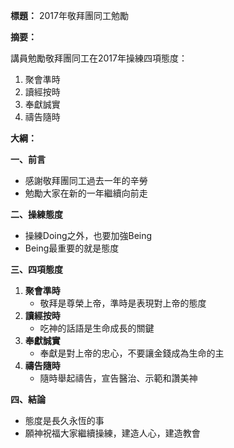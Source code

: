 **標題：** 2017年敬拜團同工勉勵

**摘要：**

講員勉勵敬拜團同工在2017年操練四項態度：

1. 聚會準時
2. 讀經按時
3. 奉獻誠實
4. 禱告隨時

**大綱：**

**一、前言**
* 感謝敬拜團同工過去一年的辛勞
* 勉勵大家在新的一年繼續向前走

**二、操練態度**
* 操練Doing之外，也要加強Being
* Being最重要的就是態度

**三、四項態度**
1. **聚會準時**
    * 敬拜是尊榮上帝，準時是表現對上帝的態度
2. **讀經按時**
    * 吃神的話語是生命成長的關鍵
3. **奉獻誠實**
    * 奉獻是對上帝的忠心，不要讓金錢成為生命的主
4. **禱告隨時**
    * 隨時舉起禱告，宣告醫治、示範和讚美神

**四、結論**
* 態度是長久永恆的事
* 願神祝福大家繼續操練，建造人心，建造教會